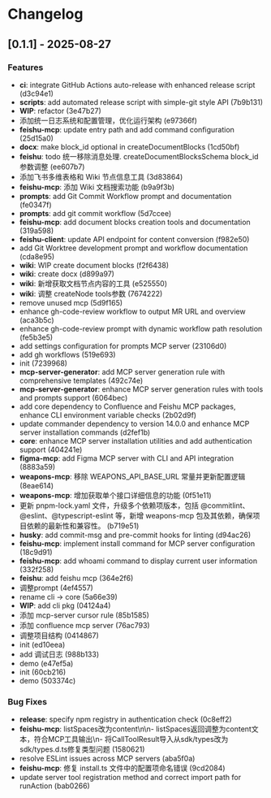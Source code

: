 # Changelog

## [0.1.1] - 2025-08-27

### Features

- **ci**: integrate GitHub Actions auto-release with enhanced release script (d3c94e1)
- **scripts**: add automated release script with simple-git style API (7b9b131)
- **WIP**: refactor (3e47b27)
- 添加统一日志系统和配置管理，优化运行架构 (e97366f)
- **feishu-mcp**: update entry path and add command configuration (25d15a0)
- **docx**: make block_id optional in createDocumentBlocks (1cd50bf)
- **feishu**: todo 统一移除消息处理. createDocumentBlocksSchema block_id参数调整 (ee607b7)
- 添加飞书多维表格和 Wiki 节点信息工具 (3d83864)
- **feishu-mcp**: 添加 Wiki 文档搜索功能 (b9a9f3b)
- **prompts**: add Git Commit Workflow prompt and documentation (fe0347f)
- **prompts**: add git commit workflow (5d7ccee)
- **feishu-mcp**: add document blocks creation tools and documentation (319a598)
- **feishu-client**: update API endpoint for content conversion (f982e50)
- add Git Worktree development prompt and workflow documentation (cda8e95)
- **wiki**: WIP create document blocks (f2f6438)
- **wiki**: create docx (d899a97)
- **wiki**: 新增获取文档节点内容的工具 (e525550)
- **wiki**: 调整 createNode tools参数 (7674222)
- remove unused mcp (5d9f165)
- enhance gh-code-review workflow to output MR URL and overview (aca3b5c)
- enhance gh-code-review prompt with dynamic workflow path resolution (fe5b3e5)
- add settings configuration for prompts MCP server (23106d0)
- add gh workflows (519e693)
- init (7239968)
- **mcp-server-generator**: add MCP server generation rule with comprehensive templates (492c74e)
- **mcp-server-generator**: enhance MCP server generation rules with tools and prompts support (6064bec)
- add core dependency to Confluence and Feishu MCP packages, enhance CLI environment variable checks (2b02d9f)
- update commander dependency to version 14.0.0 and enhance MCP server installation commands (d2fef1b)
- **core**: enhance MCP server installation utilities and add authentication support (404241e)
- **figma-mcp**: add Figma MCP server with CLI and API integration (8883a59)
- **weapons-mcp**: 移除 WEAPONS_API_BASE_URL 常量并更新配置逻辑 (8eae614)
- **weapons-mcp**: 增加获取单个接口详细信息的功能 (0f51e11)
- 更新 pnpm-lock.yaml 文件，升级多个依赖项版本，包括 @commitlint、@eslint、@typescript-eslint 等，新增 weapons-mcp 包及其依赖，确保项目依赖的最新性和兼容性。 (b719e51)
- **husky**: add commit-msg and pre-commit hooks for linting (d94ac26)
- **feishu-mcp**: implement install command for MCP server configuration (18c9d91)
- **feishu-mcp**: add whoami command to display current user information (332f258)
- **feishu**: add feishu mcp (364e2f6)
- 调整prompt (4ef4557)
- rename cli -> core (5a66e39)
- **WIP**: add cli pkg (04124a4)
- 添加 mcp-server cursor rule (85b1585)
- 添加 confluence mcp server (76ac793)
- 调整项目结构 (0414867)
- init (ed10eea)
- add 调试日志 (988b133)
- demo (e47ef5a)
- init (60cb216)
- demo (503374c)

### Bug Fixes

- **release**: specify npm registry in authentication check (0c8eff2)
- **feishu-mcp**: listSpaces改为content\n\n- listSpaces返回调整为content文本，符合MCP工具输出\n- 将CallToolResult导入从sdk/types改为sdk/types.d.ts修复类型问题 (1580621)
- resolve ESLint issues across MCP servers (aba5f0a)
- **feishu-mcp**: 修复 install.ts 文件中的配置项命名错误 (9cd2084)
- update server tool registration method and correct import path for runAction (bab0266)


